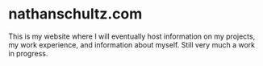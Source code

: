 # nathanschultz.com

This is my website where I will eventually host information on my projects, my work experience, and information about myself. Still very much a work in progress.
